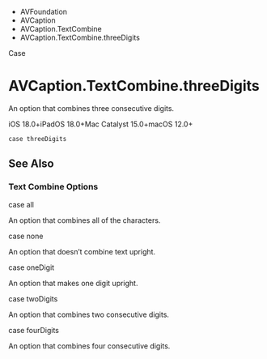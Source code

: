 

- AVFoundation
- AVCaption
- AVCaption.TextCombine
-  AVCaption.TextCombine.threeDigits 

Case

# AVCaption.TextCombine.threeDigits

An option that combines three consecutive digits.

iOS 18.0+iPadOS 18.0+Mac Catalyst 15.0+macOS 12.0+

``` source
case threeDigits
```

## See Also

### Text Combine Options

case all

An option that combines all of the characters.

case none

An option that doesn’t combine text upright.

case oneDigit

An option that makes one digit upright.

case twoDigits

An option that combines two consecutive digits.

case fourDigits

An option that combines four consecutive digits.

